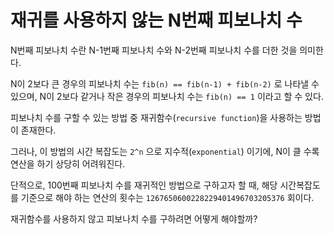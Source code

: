 # 재귀를 사용하지 않는 N번째 피보나치 수
N번째 피보나치 수란 N-1번째 피보나치 수와 N-2번째 피보나치 수를 더한 것을 의미한다.

N이 2보다 큰 경우의 피보나치 수는 `fib(n) == fib(n-1) + fib(n-2)` 로 나타낼 수 있으며, N이 2보다 같거나 작은 경우의 피보나치 수는 `fib(n) == 1` 이라고 할 수 있다.

피보나치 수를 구할 수 있는 방법 중 재귀함수(`recursive function`)을 사용하는 방법이 존재한다. 

그러나, 이 방법의 시간 복잡도는 `2^n` 으로 지수적(`exponential`) 이기에, N이 클 수록 연산을 하기 상당히 어려워진다.

단적으로, 100번째 피보나치 수를 재귀적인 방법으로 구하고자 할 때, 해당 시간복잡도를 기준으로 해야 하는 연산의 횟수는 `1267650600228229401496703205376` 회이다.


재귀함수를 사용하지 않고 피보나치 수를 구하려면 어떻게 해야할까?